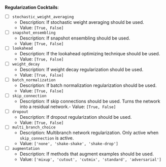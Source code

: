 **Regularization Cocktails**:
- [ ] `stochastic_weight_averaging`
    - Description: If stochastic weight averaging should be used.
    - Value: `[True, False]`
- [ ] `snapshot_ensembling`
    - Description: If snapshot ensembling should be used.
    - Value: `[True, False]`
- [ ] `lookahead`
    - Description: If the lookahead optimizing technique should be used.
    - Value: `[True, False]`
- [ ] `weight_decay`
    - Description: If weight decay regularization should be used.
    - Value: `[True, False]`
- [ ] `batch_normalization`
    - Description: If batch normalization regularization should be used.
    - Value: `[True, False]`
- [ ] `skip_connection`
    - Description: If skip connections should be used. Turns the network into a residual network.- Value: `[True, False]`
- [ ] `dropout` 
    - Description: If dropout regularization should be used.
    - Value: `[True, False]`
- [ ] `multi_branch_choice`
    - Description: Multibranch network regularization. Only active when `skip_connection` is active.
    - Value: `['none', 'shake-shake', 'shake-drop']`
- [ ] `augmentation`
    - Description: If methods that augment examples should be used.
    - Value: `['mixup', 'cutout', 'cutmix', 'standard', 'adversarial']`
